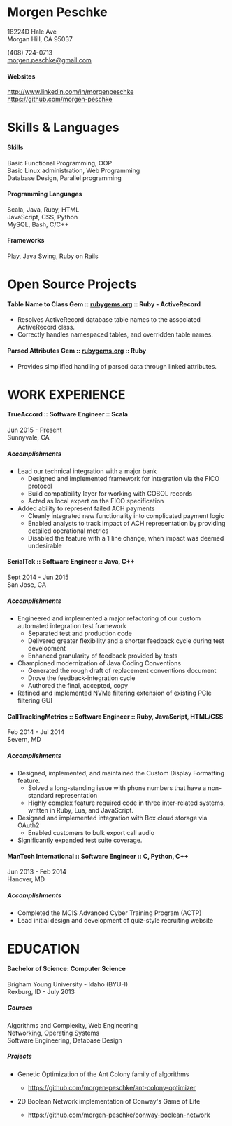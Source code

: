 # Morgen Peschke
  
18224D Hale Ave  
Morgan Hill, CA 95037  

(408) 724-0713  
morgen.peschke@gmail.com  

#### Websites
http://www.linkedin.com/in/morgenpeschke  
https://github.com/morgen-peschke  


# Skills & Languages

#### Skills
Basic Functional Programming, OOP  
Basic Linux administration, Web Programming  
Database Design, Parallel programming  

#### Programming Languages
Scala, Java, Ruby, HTML  
JavaScript, CSS, Python  
MySQL, Bash, C/C++  

#### Frameworks
Play, Java Swing, Ruby on Rails


# Open Source Projects

#### Table Name to Class Gem :: [rubygems.org](http://rubygems.org/gems/table-name-to-class)  :: Ruby - ActiveRecord

 * Resolves ActiveRecord database table names to the associated ActiveRecord class.
 * Correctly handles namespaced tables, and overridden table names.

#### Parsed Attributes Gem :: [rubygems.org](https://rubygems.org/gems/parsed-attributes)  :: Ruby

 * Provides simplified handling of parsed data through linked attributes.


# WORK EXPERIENCE

#### TrueAccord :: Software Engineer :: Scala
Jun 2015 - Present  
Sunnyvale, CA

##### Accomplishments 
 * Lead our technical integration with a major bank
   - Designed and implemented framework for integration via the FICO protocol
   - Build compatibility layer for working with COBOL records
   - Acted as local expert on the FICO specification
 * Added ability to represent failed ACH payments
   - Cleanly integrated new functionality into complicated payment logic
   - Enabled analysts to track impact of ACH representation by providing detailed operational metrics
   - Disabled the feature with a 1 line change, when impact was deemed undesirable

#### SerialTek :: Software Engineer :: Java, C++
Sept 2014 - Jun 2015  
San Jose, CA

##### Accomplishments 
 * Engineered and implemented a major refactoring of our custom automated integration test framework
   - Separated test and production code
   - Delivered greater flexibility and a shorter feedback cycle during test development
   - Enhanced granularity of feedback provided by tests
 * Championed modernization of Java Coding Conventions
   - Generated the rough draft of replacement conventions document
   - Drove the feedback-integration cycle
   - Authored the final, accepted, copy 
 * Refined and implemented NVMe filtering extension of existing PCIe filtering GUI

#### CallTrackingMetrics :: Software Engineer :: Ruby, JavaScript, HTML/CSS
Feb 2014 - Jul 2014  
Severn, MD

##### Accomplishments 
 * Designed, implemented, and maintained the Custom Display Formatting feature.
   - Solved a long-standing issue with phone numbers that have a non-standard representation
   - Highly complex feature required code in three inter-related systems, written in Ruby, Lua, and JavaScript.
 * Designed and implemented integration with Box cloud storage via OAuth2
   - Enabled customers to bulk export call audio
 * Significantly expanded test suite coverage.

#### ManTech International :: Software Engineer :: C, Python, C++
Jun 2013 - Feb 2014  
Hanover, MD

##### Accomplishments 
 * Completed the MCIS Advanced Cyber Training Program (ACTP)
 * Lead initial design and development of quiz-style recruiting website


# EDUCATION

#### Bachelor of Science: Computer Science
Brigham Young University - Idaho (BYU-I)  
Rexburg, ID - July 2013

##### Courses
Algorithms and Complexity, Web Engineering  
Networking, Operating Systems  
Software Engineering, Database Design  

##### Projects
  - Genetic Optimization of the Ant Colony family of algorithms
    - https://github.com/morgen-peschke/ant-colony-optimizer

  - 2D Boolean Network implementation of Conway&#39;s Game of Life
    - https://github.com/morgen-peschke/conway-boolean-network

